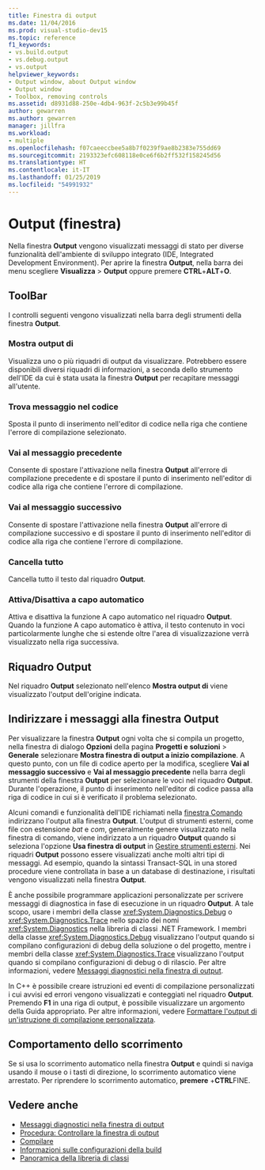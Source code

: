 ```yaml
---
title: Finestra di output
ms.date: 11/04/2016
ms.prod: visual-studio-dev15
ms.topic: reference
f1_keywords:
- vs.build.output
- vs.debug.output
- vs.output
helpviewer_keywords:
- Output window, about Output window
- Output window
- Toolbox, removing controls
ms.assetid: d8931d88-250e-4db4-963f-2c5b3e99b45f
author: gewarren
ms.author: gewarren
manager: jillfra
ms.workload:
- multiple
ms.openlocfilehash: f07caeeccbee5a8b7f0239f9ae8b2383e755dd69
ms.sourcegitcommit: 2193323efc608118e0ce6f6b2ff532f158245d56
ms.translationtype: HT
ms.contentlocale: it-IT
ms.lasthandoff: 01/25/2019
ms.locfileid: "54991932"
---
```

# <a name="output-window"></a>Output (finestra)

Nella finestra **Output** vengono visualizzati messaggi di stato per diverse funzionalità dell'ambiente di sviluppo integrato (IDE, Integrated Development Environment). Per aprire la finestra **Output**, nella barra dei menu scegliere **Visualizza** > **Output** oppure premere **CTRL**+**ALT**+**O**.

## <a name="toolbar"></a>ToolBar

I controlli seguenti vengono visualizzati nella barra degli strumenti della finestra **Output**.

### <a name="show-output-from"></a>Mostra output di

Visualizza uno o più riquadri di output da visualizzare. Potrebbero essere disponibili diversi riquadri di informazioni, a seconda dello strumento dell'IDE da cui è stata usata la finestra **Output** per recapitare messaggi all'utente.

### <a name="find-message-in-code"></a>Trova messaggio nel codice

Sposta il punto di inserimento nell'editor di codice nella riga che contiene l'errore di compilazione selezionato.

### <a name="go-to-previous-message"></a>Vai al messaggio precedente

Consente di spostare l'attivazione nella finestra **Output** all'errore di compilazione precedente e di spostare il punto di inserimento nell'editor di codice alla riga che contiene l'errore di compilazione.

### <a name="go-to-next-message"></a>Vai al messaggio successivo

Consente di spostare l'attivazione nella finestra **Output** all'errore di compilazione successivo e di spostare il punto di inserimento nell'editor di codice alla riga che contiene l'errore di compilazione.

### <a name="clear-all"></a>Cancella tutto

Cancella tutto il testo dal riquadro **Output**.

### <a name="toggle-word-wrap"></a>Attiva/Disattiva a capo automatico

Attiva e disattiva la funzione A capo automatico nel riquadro **Output**. Quando la funzione A capo automatico è attiva, il testo contenuto in voci particolarmente lunghe che si estende oltre l'area di visualizzazione verrà visualizzato nella riga successiva.

## <a name="output-pane"></a>Riquadro Output

Nel riquadro **Output** selezionato nell'elenco **Mostra output di** viene visualizzato l'output dell'origine indicata.

## <a name="route-messages-to-the-output-window"></a>Indirizzare i messaggi alla finestra Output

Per visualizzare la finestra **Output** ogni volta che si compila un progetto, nella finestra di dialogo **Opzioni** della pagina **Progetti e soluzioni** > **Generale** selezionare **Mostra finestra di output a inizio compilazione**. A questo punto, con un file di codice aperto per la modifica, scegliere **Vai al messaggio successivo** e **Vai al messaggio precedente** nella barra degli strumenti della finestra **Output** per selezionare le voci nel riquadro **Output**. Durante l'operazione, il punto di inserimento nell'editor di codice passa alla riga di codice in cui si è verificato il problema selezionato.

Alcuni comandi e funzionalità dell'IDE richiamati nella [finestra Comando](../../ide/reference/command-window.md) indirizzano l'output alla finestra **Output**. L'output di strumenti esterni, come file con estensione *bat* e *com*, generalmente genere visualizzato nella finestra di comando, viene indirizzato a un riquadro **Output** quando si seleziona l'opzione **Usa finestra di output** in [Gestire strumenti esterni](../../ide/managing-external-tools.md). Nei riquadri **Output** possono essere visualizzati anche molti altri tipi di messaggi. Ad esempio, quando la sintassi Transact-SQL in una stored procedure viene controllata in base a un database di destinazione, i risultati vengono visualizzati nella finestra **Output**.

È anche possibile programmare applicazioni personalizzate per scrivere messaggi di diagnostica in fase di esecuzione in un riquadro **Output**. A tale scopo, usare i membri della classe <xref:System.Diagnostics.Debug> o <xref:System.Diagnostics.Trace> nello spazio dei nomi <xref:System.Diagnostics> nella libreria di classi .NET Framework. I membri della classe <xref:System.Diagnostics.Debug> visualizzano l'output quando si compilano configurazioni di debug della soluzione o del progetto, mentre i membri della classe <xref:System.Diagnostics.Trace> visualizzano l'output quando si compilano configurazioni di debug o di rilascio. Per altre informazioni, vedere [Messaggi diagnostici nella finestra di output](../../debugger/diagnostic-messages-in-the-output-window.md).

In C++ è possibile creare istruzioni ed eventi di compilazione personalizzati i cui avvisi ed errori vengono visualizzati e conteggiati nel riquadro **Output**. Premendo **F1** in una riga di output, è possibile visualizzare un argomento della Guida appropriato. Per altre informazioni, vedere [Formattare l'output di un'istruzione di compilazione personalizzata](/cpp/ide/formatting-the-output-of-a-custom-build-step-or-build-event).

## <a name="scroll-behavior"></a>Comportamento dello scorrimento

Se si usa lo scorrimento automatico nella finestra **Output** e quindi si naviga usando il mouse o i tasti di direzione, lo scorrimento automatico viene arrestato. Per riprendere lo scorrimento automatico, **premere** +**CTRL**FINE.

## <a name="see-also"></a>Vedere anche

- [Messaggi diagnostici nella finestra di output](../../debugger/diagnostic-messages-in-the-output-window.md)
- [Procedura: Controllare la finestra di output](https://msdn.microsoft.com/Library/91aebd15-8854-4a7a-9f7d-57376fb4e858)
- [Compilare](../../ide/compiling-and-building-in-visual-studio.md)
- [Informazioni sulle configurazioni della build](../../ide/understanding-build-configurations.md)
- [Panoramica della libreria di classi](/dotnet/standard/class-library-overview)